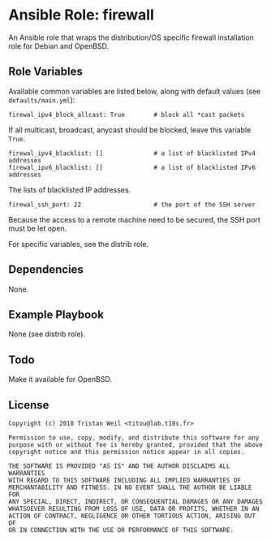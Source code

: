# Ansible Role: firewall

An Ansible role that wraps the distribution/OS specific firewall installation role for Debian and OpenBSD.

## Role Variables

Available common variables are listed below, along with default values (see `defaults/main.yml`):

    firewal_ipv4_block_allcast: True        # block all *cast packets
    
If all multicast, broadcast, anycast should be blocked, leave this variable `True`.
    
    firewal_ipv4_blacklist: []              # a list of blacklisted IPv4 addresses
    firewal_ipv6_blacklist: []              # a list of blacklisted IPv6 addresses
    
The lists of blacklisted IP addresses.
    
    firewal_ssh_port: 22                    # the port of the SSH server
    
Because the access to a remote machine need to be secured, the SSH port must be let open. 
    
For specific variables, see the distrib role.

## Dependencies

None.

## Example Playbook

None (see distrib role).
              
## Todo

Make it available for OpenBSD.

## License

```
Copyright (c) 2018 Tristan Weil <titou@lab.t18s.fr>

Permission to use, copy, modify, and distribute this software for any
purpose with or without fee is hereby granted, provided that the above
copyright notice and this permission notice appear in all copies.

THE SOFTWARE IS PROVIDED "AS IS" AND THE AUTHOR DISCLAIMS ALL WARRANTIES
WITH REGARD TO THIS SOFTWARE INCLUDING ALL IMPLIED WARRANTIES OF
MERCHANTABILITY AND FITNESS. IN NO EVENT SHALL THE AUTHOR BE LIABLE FOR
ANY SPECIAL, DIRECT, INDIRECT, OR CONSEQUENTIAL DAMAGES OR ANY DAMAGES
WHATSOEVER RESULTING FROM LOSS OF USE, DATA OR PROFITS, WHETHER IN AN
ACTION OF CONTRACT, NEGLIGENCE OR OTHER TORTIOUS ACTION, ARISING OUT OF
OR IN CONNECTION WITH THE USE OR PERFORMANCE OF THIS SOFTWARE.
```
